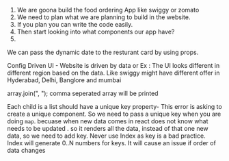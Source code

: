 1. We are goona build the food ordering App like swiggy or zomato
2. We need to plan what we are planning to build in the website.
3. If you plan you can write the code easily.
4. Then start looking into what components our app have?
5. 


We can pass the dynamic date to the resturant card by using props.

Config Driven UI - Website is driven by data or Ex : The UI looks different in different region based on the data. Like swiggy might have different offer in Hyderabad, Delhi, Banglore and mumbai

array.join(", "); comma seperated array will be printed

Each child is a list should have a unique key property- This error is asking to create a unique component. So we need to pass a unique key when you are doing `map`. becuase when new data comes in react does not know what needs to be updated . so it renders all the data, instead of that one new data, so we need to add key.
Never use Index as key is a bad practice. Index will generate 0..N numbers for keys. It will cause an issue if order of data changes
